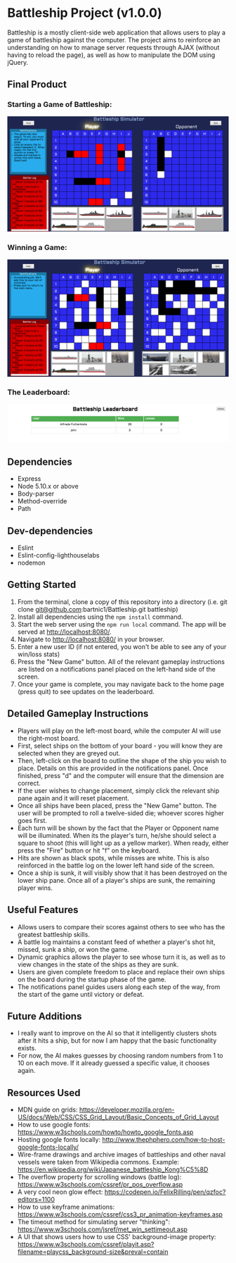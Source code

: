 # Battleship Project (v1.0.0)

Battleship is a mostly client-side web application that allows users to play a game of battleship against the computer. The project aims to reinforce an understanding on how to manage server requests through AJAX (without having to reload the page), as well as how to manipulate the DOM using jQuery.

## Final Product

### Starting a Game of Battleship:
!["A game of Battleship"](https://github.com/bartnic1/Battleship/blob/master/Battleship.png)

### Winning a Game:
!["A won game"](https://github.com/bartnic1/Battleship/blob/master/Victory.png)

### The Leaderboard:
!["The Leaderboard"](https://github.com/bartnic1/Battleship/blob/master/Leaderboard.png)

## Dependencies

- Express
- Node 5.10.x or above
- Body-parser
- Method-override
- Path

## Dev-dependencies

- Eslint
- Eslint-config-lighthouselabs
- nodemon

## Getting Started

1. From the terminal, clone a copy of this repository into a directory (i.e. git clone git@github.com:bartnic1/Battleship.git battleship)
2. Install all dependencies using the `npm install` command.
3. Start the web server using the `npm run local` command. The app will be served at <http://localhost:8080/>.
4. Navigate to <http://localhost:8080/> in your browser.
5. Enter a new user ID (if not entered, you won't be able to see any of your win/loss stats)
6. Press the "New Game" button. All of the relevant gameplay instructions are listed on a notifications panel placed on the left-hand side of the screen.
7. Once your game is complete, you may navigate back to the home page (press quit) to see updates on the leaderboard.

## Detailed Gameplay Instructions

- Players will play on the left-most board, while the computer AI will use the right-most board.
- First, select ships on the bottom of your board - you will know they are selected when they are greyed out.
- Then, left-click on the board to outline the shape of the ship you wish to place. Details on this are provided in the notifications panel. Once finished, press "d" and the computer will ensure that the dimension are correct.
- If the user wishes to change placement, simply click the relevant ship pane again and it will reset placement.
- Once all ships have been placed, press the "New Game" button. The user will be prompted to roll a twelve-sided die; whoever scores higher goes first.
- Each turn will be shown by the fact that the Player or Opponent name will be illuminated. When its the player's turn, he/she should select a square to shoot (this will light up as a yellow marker). When ready, either press the "Fire" button or hit "f" on the keyboard.
- Hits are shown as black spots, while misses are white. This is also reinforced in the battle log on the lower left hand side of the screen.
- Once a ship is sunk, it will visibly show that it has been destroyed on the lower ship pane. Once all of a player's ships are sunk, the remaining player wins.


## Useful Features

- Allows users to compare their scores against others to see who has the greatest battleship skills.
- A battle log maintains a constant feed of whether a player's shot hit, missed, sunk a ship, or won the game.
- Dynamic graphics allows the player to see whose turn it is, as well as to view changes in the state of the ships as they are sunk.
- Users are given complete freedom to place and replace their own ships on the board during the startup phase of the game.
- The notifications panel guides users along each step of the way, from the start of the game until victory or defeat.


## Future Additions

- I really want to improve on the AI so that it intelligently clusters shots after it hits a ship, but for now I am happy that the basic functionality exists.
- For now, the AI makes guesses by choosing random numbers from 1 to 10 on each move. If it already guessed a specific value, it chooses again.

## Resources Used

- MDN guide on grids: https://developer.mozilla.org/en-US/docs/Web/CSS/CSS_Grid_Layout/Basic_Concepts_of_Grid_Layout
- How to use google fonts: https://www.w3schools.com/howto/howto_google_fonts.asp
- Hosting google fonts locally: http://www.thephphero.com/how-to-host-google-fonts-locally/
- Wire-frame drawings and archive images of battleships and other naval vessels were taken from Wikipedia commons. Example: https://en.wikipedia.org/wiki/Japanese_battleship_Kong%C5%8D
- The overflow property for scrolling windows (battle log): https://www.w3schools.com/cssref/pr_pos_overflow.asp
- A very cool neon glow effect: https://codepen.io/FelixRilling/pen/qzfoc?editors=1100
- How to use keyframe animations: https://www.w3schools.com/cssref/css3_pr_animation-keyframes.asp
- The timeout method for simulating server "thinking": https://www.w3schools.com/jsref/met_win_settimeout.asp
- A UI that shows users how to use CSS' background-image property: https://www.w3schools.com/cssref/playit.asp?filename=playcss_background-size&preval=contain